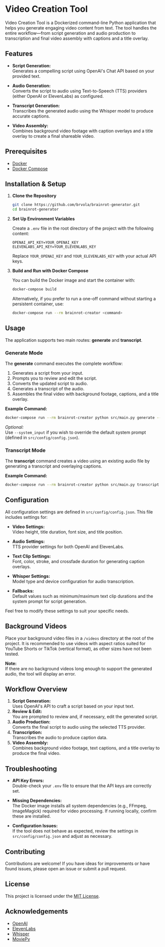 # Video Creation Tool

Video Creation Tool is a Dockerized command-line Python application that helps you generate engaging video content from text. The tool handles the entire workflow—from script generation and audio production to transcription and final video assembly with captions and a title overlay.

## Features

- **Script Generation:**  
  Generates a compelling script using OpenAI's Chat API based on your provided text.

- **Audio Generation:**  
  Converts the script to audio using Text-to-Speech (TTS) providers (either OpenAI or ElevenLabs) as configured.

- **Transcript Generation:**  
  Transcribes the generated audio using the Whisper model to produce accurate captions.

- **Video Assembly:**  
  Combines background video footage with caption overlays and a title overlay to create a final shareable video.

## Prerequisites

- [Docker](https://docs.docker.com/get-docker/)
- [Docker Compose](https://docs.docker.com/compose/install/)

## Installation & Setup

1. **Clone the Repository**

   ```bash
   git clone https://github.com/brvola/brainrot-generator.git
   cd brainrot-generator
   ```

2. **Set Up Environment Variables**

   Create a `.env` file in the root directory of the project with the following content:

   ```env
   OPENAI_API_KEY=YOUR_OPENAI_KEY
   ELEVENLABS_API_KEY=YOUR_ELEVENLABS_KEY
   ```

   Replace `YOUR_OPENAI_KEY` and `YOUR_ELEVENLABS_KEY` with your actual API keys.

3. **Build and Run with Docker Compose**

   You can build the Docker image and start the container with:

   ```bash
   docker-compose build
   ```

   Alternatively, if you prefer to run a one-off command without starting a persistent container, use:

   ```bash
   docker-compose run --rm brainrot-creator <command>
   ```

## Usage

The application supports two main routes: **generate** and **transcript**.

### Generate Mode

The **generate** command executes the complete workflow:
1. Generates a script from your input.
2. Prompts you to review and edit the script.
3. Converts the updated script to audio.
4. Generates a transcript of the audio.
5. Assembles the final video with background footage, captions, and a title overlay.

**Example Command:**

```bash
docker-compose run --rm brainrot-creator python src/main.py generate --video_title "My Video Title" --user_input "Your input text here"
```

*Optional:*  
Use `--system_input` if you wish to override the default system prompt (defined in `src/config/config.json`).

### Transcript Mode

The **transcript** command creates a video using an existing audio file by generating a transcript and overlaying captions.

**Example Command:**

```bash
docker-compose run --rm brainrot-creator python src/main.py transcript --video_title "My Video Title" --audio_path "path/to/audio.mp3"
```

## Configuration

All configuration settings are defined in `src/config/config.json`. This file includes settings for:

- **Video Settings:**  
  Video height, title duration, font size, and title position.

- **Audio Settings:**  
  TTS provider settings for both OpenAI and ElevenLabs.

- **Text Clip Settings:**  
  Font, color, stroke, and crossfade duration for generating caption overlays.

- **Whisper Settings:**  
  Model type and device configuration for audio transcription.

- **Fallbacks:**  
  Default values such as minimum/maximum text clip durations and the system prompt for script generation.

Feel free to modify these settings to suit your specific needs.

## Background Videos

Place your background video files in a `/videos` directory at the root of the project. It is recommended to use videos with aspect ratios suited for YouTube Shorts or TikTok (vertical format), as other sizes have not been tested. 

**Note:**  
If there are no background videos long enough to support the generated audio, the tool will display an error.

## Workflow Overview

1. **Script Generation:**  
   Uses OpenAI's API to craft a script based on your input text.
2. **Review & Edit:**  
   You are prompted to review and, if necessary, edit the generated script.
3. **Audio Production:**  
   Converts the final script to audio using the selected TTS provider.
4. **Transcription:**  
   Transcribes the audio to produce caption data.
5. **Video Assembly:**  
   Combines background video footage, text captions, and a title overlay to produce the final video.

## Troubleshooting

- **API Key Errors:**  
  Double-check your `.env` file to ensure that the API keys are correctly set.

- **Missing Dependencies:**  
  The Docker image installs all system dependencies (e.g., FFmpeg, ImageMagick) required for video processing. If running locally, confirm these are installed.

- **Configuration Issues:**  
  If the tool does not behave as expected, review the settings in `src/config/config.json` and adjust as necessary.

## Contributing

Contributions are welcome! If you have ideas for improvements or have found issues, please open an issue or submit a pull request.

## License

This project is licensed under the [MIT License](LICENSE).

## Acknowledgements

- [OpenAI](https://openai.com/)
- [ElevenLabs](https://elevenlabs.io/)
- [Whisper](https://github.com/openai/whisper)
- [MoviePy](https://zulko.github.io/moviepy/)
